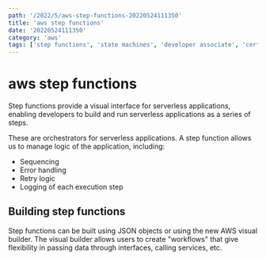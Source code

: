```yaml
---
path: '/2022/5/aws-step-functions-20220524111350'
title: 'aws step functions'
date: '20220524111350'
category: 'aws'
tags: ['step functions', 'state machines', 'developer associate', 'certification']
---
```


# aws step functions
Step functions provide a visual interface for serverless applications,
enabling developers to build and run serverless applications as a series
of steps.

These are orchestrators for serverless applications. A step function allows us
to manage logic of the application, including:
* Sequencing
* Error handling
* Retry logic
* Logging of each execution step

## Building step functions
Step functions can be built using JSON objects or using the new AWS visual builder.
The visual builder allows users to create "workflows" that give flexibility in
passing data through interfaces, calling services, etc.

